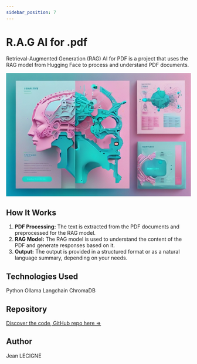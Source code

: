 ```yaml
---
sidebar_position: 7
---
```

# R.A.G AI for .pdf

Retrieval-Augmented Generation (RAG) AI for PDF is a project that uses the RAG model from Hugging Face to process and understand PDF documents.

![rag_img](../../static/img/project_img/rag_ai_img.jpg)


## How It Works

1. **PDF Processing:** The text is extracted from the PDF documents and preprocessed for the RAG model.
2. **RAG Model:** The RAG model is used to understand the content of the PDF and generate responses based on it.
3. **Output:** The output is provided in a structured format or as a natural language summary, depending on your needs.

## Technologies Used
Python Ollama Langchain ChromaDB


## Repository

[Discover the code, GitHub repo here =>](https://github.com/Phenixjj/Maydays/tree/master/md-p-06_rag-ai-for-pdf)

## Author
Jean LECIGNE